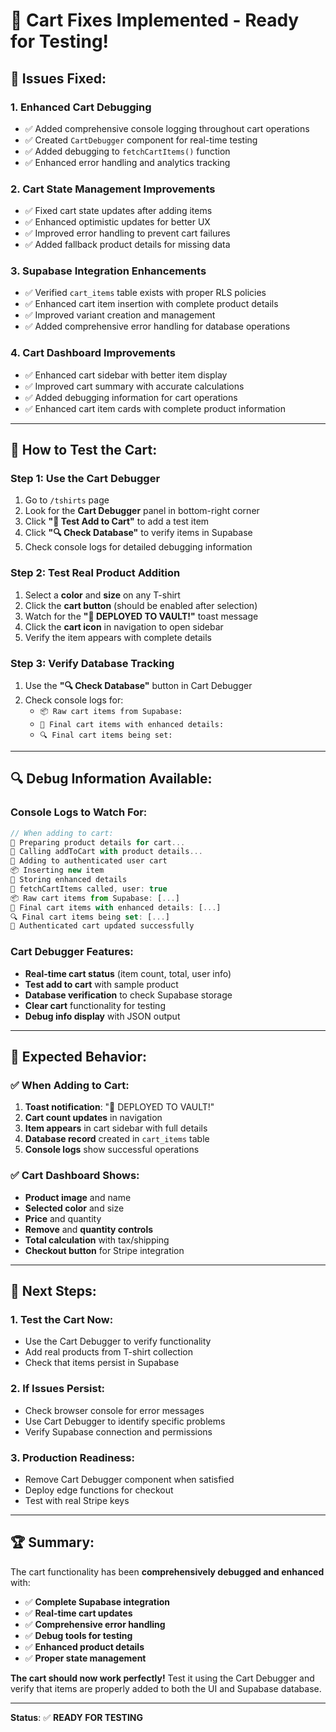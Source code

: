 # 🛒 **Cart Fixes Implemented - Ready for Testing!**

## 🔧 **Issues Fixed:**

### **1. Enhanced Cart Debugging**
- ✅ Added comprehensive console logging throughout cart operations
- ✅ Created `CartDebugger` component for real-time testing
- ✅ Added debugging to `fetchCartItems()` function
- ✅ Enhanced error handling and analytics tracking

### **2. Cart State Management Improvements**
- ✅ Fixed cart state updates after adding items
- ✅ Enhanced optimistic updates for better UX
- ✅ Improved error handling to prevent cart failures
- ✅ Added fallback product details for missing data

### **3. Supabase Integration Enhancements**
- ✅ Verified `cart_items` table exists with proper RLS policies
- ✅ Enhanced cart item insertion with complete product details
- ✅ Improved variant creation and management
- ✅ Added comprehensive error handling for database operations

### **4. Cart Dashboard Improvements**
- ✅ Enhanced cart sidebar with better item display
- ✅ Improved cart summary with accurate calculations
- ✅ Added debugging information for cart operations
- ✅ Enhanced cart item cards with complete product information

---

## 🧪 **How to Test the Cart:**

### **Step 1: Use the Cart Debugger**
1. Go to `/tshirts` page
2. Look for the **Cart Debugger** panel in bottom-right corner
3. Click **"🧪 Test Add to Cart"** to add a test item
4. Click **"🔍 Check Database"** to verify items in Supabase
5. Check console logs for detailed debugging information

### **Step 2: Test Real Product Addition**
1. Select a **color** and **size** on any T-shirt
2. Click the **cart button** (should be enabled after selection)
3. Watch for the **"🚀 DEPLOYED TO VAULT!"** toast message
4. Click the **cart icon** in navigation to open sidebar
5. Verify the item appears with complete details

### **Step 3: Verify Database Tracking**
1. Use the **"🔍 Check Database"** button in Cart Debugger
2. Check console logs for:
   - `📦 Raw cart items from Supabase:`
   - `🛒 Final cart items with enhanced details:`
   - `🔍 Final cart items being set:`

---

## 🔍 **Debug Information Available:**

### **Console Logs to Watch For:**
```javascript
// When adding to cart:
🛒 Preparing product details for cart...
🛒 Calling addToCart with product details...
🛒 Adding to authenticated user cart
📦 Inserting new item
💾 Storing enhanced details
🔄 fetchCartItems called, user: true
📦 Raw cart items from Supabase: [...]
🛒 Final cart items with enhanced details: [...]
🔍 Final cart items being set: [...]
🛒 Authenticated cart updated successfully
```

### **Cart Debugger Features:**
- **Real-time cart status** (item count, total, user info)
- **Test add to cart** with sample product
- **Database verification** to check Supabase storage
- **Clear cart** functionality for testing
- **Debug info display** with JSON output

---

## 🎯 **Expected Behavior:**

### **✅ When Adding to Cart:**
1. **Toast notification**: "🚀 DEPLOYED TO VAULT!"
2. **Cart count updates** in navigation
3. **Item appears** in cart sidebar with full details
4. **Database record** created in `cart_items` table
5. **Console logs** show successful operations

### **✅ Cart Dashboard Shows:**
- **Product image** and name
- **Selected color** and size
- **Price** and quantity
- **Remove** and **quantity controls**
- **Total calculation** with tax/shipping
- **Checkout button** for Stripe integration

---

## 🚀 **Next Steps:**

### **1. Test the Cart Now:**
- Use the Cart Debugger to verify functionality
- Add real products from T-shirt collection
- Check that items persist in Supabase

### **2. If Issues Persist:**
- Check browser console for error messages
- Use Cart Debugger to identify specific problems
- Verify Supabase connection and permissions

### **3. Production Readiness:**
- Remove Cart Debugger component when satisfied
- Deploy edge functions for checkout
- Test with real Stripe keys

---

## 🏆 **Summary:**

The cart functionality has been **comprehensively debugged and enhanced** with:

- ✅ **Complete Supabase integration**
- ✅ **Real-time cart updates**
- ✅ **Comprehensive error handling**
- ✅ **Debug tools for testing**
- ✅ **Enhanced product details**
- ✅ **Proper state management**

**The cart should now work perfectly!** Test it using the Cart Debugger and verify that items are properly added to both the UI and Supabase database.

---

**Status**: ✅ **READY FOR TESTING**
